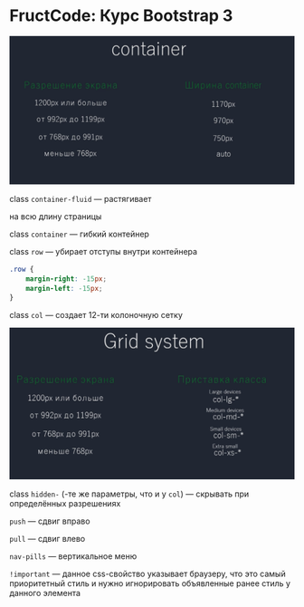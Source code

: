 # FructCode: Курс Bootstrap 3

![](screenshots/Untitled.png)

class `container-fluid` — растягивает <div> на всю длину страницы

class `container` — гибкий контейнер

class `row` — убирает отступы внутри контейнера

```css
.row {
    margin-right: -15px;
    margin-left: -15px;
}
```

class `col` — создает 12-ти колоночную сетку

![](screenshots/Untitled%201.png)

class `hidden-` (-те же параметры, что и у `col`) — скрывать при определённых разрешениях

`push` — сдвиг вправо

`pull` — сдвиг влево

`nav-pills` — вертикальное меню

`!important` — данное css-свойство указывает браузеру, что это самый приоритетный стиль и нужно игнорировать объявленные ранее стиль у данного элемента
